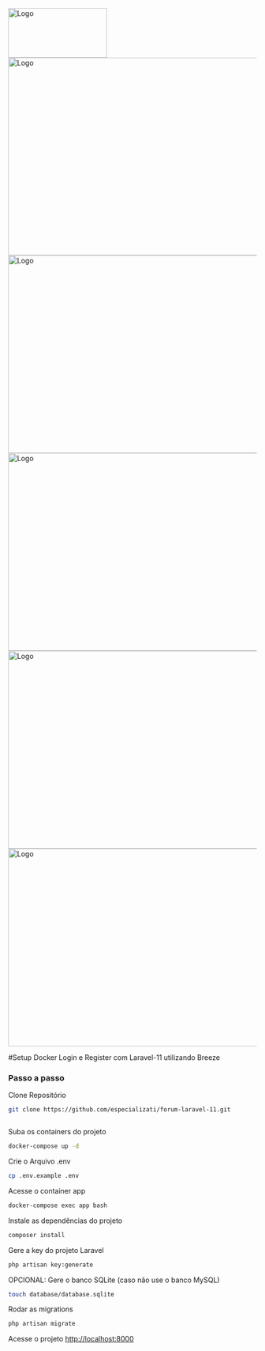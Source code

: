 <div style="display: flex; align-items: center;">
  <img src="https://github.com/abraao69/Setup-Docker-PHP-7.4/blob/master/logo.png" alt="Logo" width="200" height="100">
  <br><br>
</div>
<img src="https://www.desarrollolibre.net/public/images/example/laravel/laravel-breeze-genera-un-sistema-de-autenticacion-y-configura-tailwindcss.png" alt="Logo" width="1000" height="400">
<img src="https://github.com/abraao69/Setup-Docker-Login-e-Register-com-Laravel-11-utilizando-Breeze/blob/main/screen02%20(9).jpg" alt="Logo" width="1000" height="400">
<img src="https://github.com/abraao69/Setup-Docker-Login-e-Register-com-Laravel-11-utilizando-Breeze/blob/main/screen05.jpg" alt="Logo" width="1000" height="400">
<img src="https://github.com/abraao69/Setup-Docker-Login-e-Register-com-Laravel-11-utilizando-Breeze/blob/main/screen04.jpg" alt="Logo" width="1000" height="400">
<img src="https://github.com/abraao69/Setup-Docker-Login-e-Register-com-Laravel-11-utilizando-Breeze/blob/main/screen03.jpg" alt="Logo" width="1000" height="400">


#Setup Docker Login e Register com Laravel-11 utilizando Breeze 
### Passo a passo
Clone Repositório
```sh
git clone https://github.com/especializati/forum-laravel-11.git
```
```sh

```

Suba os containers do projeto
```sh
docker-compose up -d
```


Crie o Arquivo .env
```sh
cp .env.example .env
```

Acesse o container app
```sh
docker-compose exec app bash
```


Instale as dependências do projeto
```sh
composer install
```

Gere a key do projeto Laravel
```sh
php artisan key:generate
```

OPCIONAL: Gere o banco SQLite (caso não use o banco MySQL)
```sh
touch database/database.sqlite
```

Rodar as migrations
```sh
php artisan migrate
```

Acesse o projeto
[http://localhost:8000](http://localhost:8000)

